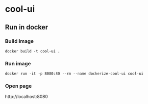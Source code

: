 # cool-ui

## Run in docker

### Build image

`docker build -t cool-ui .`

### Run image

`docker run -it -p 8080:80 --rm --name dockerize-cool-ui cool-ui`

### Open page

http://localhost:8080
